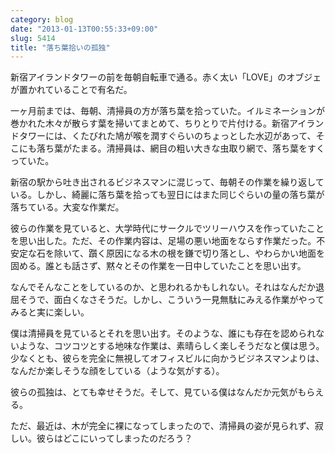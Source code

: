```yaml
---
category: blog
date: "2013-01-13T00:55:33+09:00"
slug: 5414
title: "落ち葉拾いの孤独"
---
```


新宿アイランドタワーの前を毎朝自転車で通る。赤く太い「LOVE」のオブジェが置かれていることで有名だ。

一ヶ月前までは、毎朝、清掃員の方が落ち葉を拾っていた。イルミネーションが巻かれた木々が散らす葉を掃いてまとめて、ちりとりで片付ける。新宿アイランドタワーには、くたびれた鳩が喉を潤すぐらいのちょっとした水辺があって、そこにも落ち葉がたまる。清掃員は、網目の粗い大きな虫取り網で、落ち葉をすくっていた。

新宿の駅から吐き出されるビジネスマンに混じって、毎朝その作業を繰り返している。しかし、綺麗に落ち葉を拾っても翌日にはまた同じぐらいの量の落ち葉が落ちている。大変な作業だ。

彼らの作業を見ていると、大学時代にサークルでツリーハウスを作っていたことを思い出した。ただ、その作業内容は、足場の悪い地面をならす作業だった。不安定な石を除いて、躓く原因になる木の根を鎌で切り落とし、やわらかい地面を固める。誰とも話さず、黙々とその作業を一日中していたことを思い出す。

なんでそんなことをしているのか、と思われるかもしれない。それはなんだか退屈そうで、面白くなさそうだ。しかし、こういう一見無駄にみえる作業がやってみると実に楽しい。

僕は清掃員を見ているとそれを思い出す。そのような、誰にも存在を認められないような、コツコツとする地味な作業は、素晴らしく楽しそうだなと僕は思う。少なくとも、彼らを完全に無視してオフィスビルに向かうビジネスマンよりは、なんだか楽しそうな顔をしている（ような気がする）。

彼らの孤独は、とても幸せそうだ。そして、見ている僕はなんだか元気がもらえる。

ただ、最近は、木が完全に裸になってしまったので、清掃員の姿が見られず、寂しい。彼らはどこにいってしまったのだろう？
